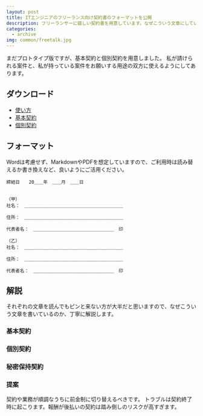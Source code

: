 ```yaml
---
layout: post
title: ITエンジニアのフリーランス向け契約書のフォーマットを公開
description: フリーランサーに嬉しい契約書を用意しています。なぜこういう文章にしているのかも含めて解説します。
categories:
  - archive
img: common/freetalk.jpg
---
```


まだプロトタイプ版ですが、基本契約と個別契約を用意しました。
私が請けられる案件と、私が持っている案件をお願いする用途の双方に使えるようにしてあります。

## ダウンロード

- [使い方]({{site.data.github.baseurl}}/support)
- [基本契約]({{site.data.github.baseurl}}/support/{{site.data.github.file}}/basic_contract.txt)
- [個別契約]({{site.data.github.baseurl}}/support/{{site.data.github.file}}/individual_contract.txt)

## フォーマット
Wordは考慮せず、MarkdownやPDFを想定していますので、ご利用時は読み替えるか書き換えなど、良いようにご活用ください。

```
締結日　　20＿＿年　＿＿月　＿＿日


（甲）
社名：　＿＿＿＿＿＿＿＿＿＿＿＿＿＿＿＿＿＿＿＿＿＿

住所：　＿＿＿＿＿＿＿＿＿＿＿＿＿＿＿＿＿＿＿＿＿＿

代表者名：　＿＿＿＿＿＿＿＿＿＿＿＿＿＿＿＿＿＿　印

（乙）
社名：　＿＿＿＿＿＿＿＿＿＿＿＿＿＿＿＿＿＿＿＿＿＿

住所：　＿＿＿＿＿＿＿＿＿＿＿＿＿＿＿＿＿＿＿＿＿＿

代表者名：　＿＿＿＿＿＿＿＿＿＿＿＿＿＿＿＿＿＿　印
```

## 解説
それぞれの文章を読んでもピンと来ない方が大半だと思いますので、なぜこういう文章を書いているのか、丁寧に解説します。

### 基本契約

### 個別契約

### 秘密保持契約

### 提案
契約や業務が順調なうちに前金制に切り替えるべきです。
トラブルは契約終了時に起こります。報酬が後払いの契約は踏み倒しのリスクが高すぎます。
